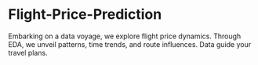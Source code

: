 # Flight-Price-Prediction
Embarking on a data voyage, we explore flight price dynamics. Through EDA, we unveil patterns, time trends, and route influences. Data guide your travel plans.
